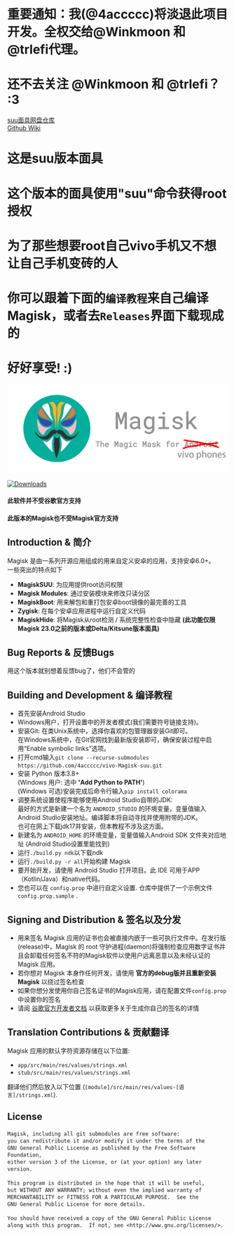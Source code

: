 # 重要通知：我(@4accccc)将淡退此项目开发。全权交给@Winkmoon 和 @trlefi代理。
# 还不去关注 @Winkmoon 和 @trlefi？ :3

[suu面具网盘仓库](https://www.lanzouq.com/b0aenhnib)  
[Github Wiki](https://github.com/4accccc/vivo-Magisk-suu/wiki)
# 这是suu版本面具
# 这个版本的面具使用"suu"命令获得root授权
# 为了那些想要root自己vivo手机又不想让自己手机变砖的人
# 你可以跟着下面的`编译教程`来自己编译Magisk，或者去`Releases`界面下载现成的
# 好好享受! :)


![](docs/images/logo.png)

[![Downloads](https://img.shields.io/badge/dynamic/json?color=green&label=Downloads&query=totalString&url=https%3A%2F%2Fraw.githubusercontent.com%2Ftopjohnwu%2Fmagisk-files%2Fcount%2Fcount.json&cacheSeconds=1800)](https://raw.githubusercontent.com/topjohnwu/magisk-files/count/count.json)

#### 此软件并不受谷歌官方支持
#### 此版本的Magisk也不受Magisk官方支持

## Introduction & 简介

Magisk 是由一系列开源应用组成的用来自定义安卓的应用，支持安卓6.0+。<br>
一些突出的特点如下

- **MagiskSUU**: 为应用提供root访问权限
- **Magisk Modules**: 通过安装模块来修改只读分区
- **MagiskBoot**: 用来解包和重打包安卓boot镜像的最完善的工具
- **Zygisk**: 在每个安卓应用进程中运行自定义代码
- **MagiskHide**: 将Magisk从root检测 / 系统完整性检查中隐藏 **(此功能仅限Magisk 23.0之前的版本或Delta/Kitsune版本面具)**


## Bug Reports & 反馈Bugs

用这个版本就别想着反馈bug了，他们不会管的

## Building and Development & 编译教程

- 首先安装Android Studio
- Windows用户，打开设置中的开发者模式(我们需要符号链接支持)。
- 安装Git:
  在类Unix系统中，选择你喜欢的包管理器安装Git即可。 \
  在Windows系统中，在Git官网找到最新版安装即可，确保安装过程中启用“Enable symbolic links”选项。
- 打开cmd输入`git clone --recurse-submodules https://github.com/4accccc/vivo-Magisk-suu.git`
- 安装 Python 版本3.8+ \
  (Windows 用户: 选中 **'Add Python to PATH'**) \
  (Windows 可选)安装完成后命令行输入`pip install colorama`
- 调整系统设置使程序能够使用Android Studio自带的JDK: \
  最好的方式是新建一个名为 `ANDROID_STUDIO` 的环境变量，变量值输入Android Studio安装地址。编译脚本将自动寻找并使用附带的JDK。 \
  也可在网上下载jdk17并安装，但本教程不涉及这方面。
- 新建名为 `ANDROID_HOME` 的环境变量，变量值输入Android SDK 文件夹对应地址 (Android Studio设置里能找到)
- 运行`./build.py ndk`以下载ndk
- 运行`./build.py -r all`开始构建 Magisk
- 要开始开发，请使用 Android Studio 打开项目。此 IDE 可用于APP（Kotlin/Java）和native代码。
- 您也可以在 `config.prop` 中进行自定义设置. 仓库中提供了一个示例文件 `config.prop.sample` .

## Signing and Distribution & 签名以及分发

- 用来签名 Magisk 应用的证书也会被直接内嵌于一些可执行文件中。在发行版(release)中，Magisk 的 root 守护进程(daemon)将强制检查应用数字证书并且会卸载任何签名不符的Magisk软件以使用户远离恶意以及未经认证的 Magisk 应用。
- 若你想对 Magisk 本身作任何开发，请使用 **官方的debug版并且重新安装 Magisk** 以绕过签名检查
- 如果你想分发使用你自己签名证书的Magisk应用，请在配置文件`config.prop`中设置你的签名
- 请阅 [谷歌官方开发者文档](https://developer.android.com/studio/publish/app-signing.html#generate-key) 以获取更多关于生成你自己的签名的详情

## Translation Contributions & 贡献翻译

Magisk 应用的默认字符资源存储在以下位置:

- `app/src/main/res/values/strings.xml`
- `stub/src/main/res/values/strings.xml`

翻译他们然后放入以下位置 (`[module]/src/main/res/values-[语言]/strings.xml`).

## License

    Magisk, including all git submodules are free software:
    you can redistribute it and/or modify it under the terms of the
    GNU General Public License as published by the Free Software Foundation,
    either version 3 of the License, or (at your option) any later version.

    This program is distributed in the hope that it will be useful,
    but WITHOUT ANY WARRANTY; without even the implied warranty of
    MERCHANTABILITY or FITNESS FOR A PARTICULAR PURPOSE.  See the
    GNU General Public License for more details.

    You should have received a copy of the GNU General Public License
    along with this program.  If not, see <http://www.gnu.org/licenses/>.

